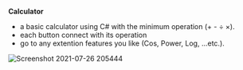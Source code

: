 **Calculator**

* a basic calculator using C# with the minimum operation (+ - ÷ ×).
* each button connect with its operation
* go to any extention features you like (Cos, Power, Log, …etc.).

![Screenshot 2021-07-26 205444](https://user-images.githubusercontent.com/64478989/127035879-c2a094b7-22b1-4904-949f-af658f8ea1ee.jpg)



